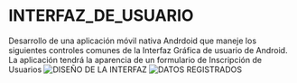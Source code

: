 # INTERFAZ_DE_USUARIO
Desarrollo de una aplicación móvil nativa Andrdoid que maneje los siguientes controles comunes de la Interfaz Gráfica de usuario de Android. La aplicación tendrá la aparencia de un formulario de Inscripción de Usuarios
![DISEÑO DE LA INTERFAZ](https://github.com/jazminmotauteq/INTERFAZ_DE_USUARIO/assets/125316302/d5e5b78d-d0af-4828-9fa8-bc8f3e1d9b71)
![DATOS REGISTRADOS](https://github.com/jazminmotauteq/INTERFAZ_DE_USUARIO/assets/125316302/78ba02aa-9b20-4e3e-b6aa-a1d94a4d1417)

